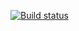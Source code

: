 [![Build status](https://ci.appveyor.com/api/projects/status/i48kxljk7n1ayx76?svg=true)](https://ci.appveyor.com/project/SofyaDavydova/ci)